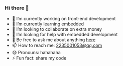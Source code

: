 ### Hi there 👋

- 🔭 I’m currently working on front-end development
- 🌱 I’m currently learning embedded
- 👯 I’m looking to collaborate on extra money
- 🤔 I’m looking for help with embedded development
- 💬 Be free to ask me about anything [here](http://lelebk.com)
- 📫 How to reach me: 2235001053@qq.com
- 😄 Pronouns: hahahaha
- ⚡ Fun fact: share my code
